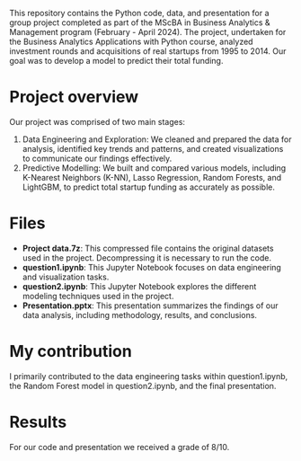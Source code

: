 This repository contains the Python code, data, and presentation for a group project completed as part of the MScBA in Business Analytics & Management program (February - April 2024). The project, undertaken for the Business Analytics Applications with Python course, analyzed investment rounds and acquisitions of real startups from 1995 to 2014. Our goal was to develop a model to predict their total funding.

# Project overview
Our project was comprised of two main stages:
1. Data Engineering and Exploration: We cleaned and prepared the data for analysis, identified key trends and patterns, and created visualizations to communicate our findings effectively.
2. Predictive Modelling: We built and compared various models, including K-Nearest Neighbors (K-NN), Lasso Regression, Random Forests, and LightGBM, to predict total startup funding as accurately as possible.
   
# Files
- **Project data.7z**: This compressed file contains the original datasets used in the project. Decompressing it is necessary to run the code.
- **question1.ipynb**: This Jupyter Notebook focuses on data engineering and visualization tasks.
- **question2.ipynb**: This Jupyter Notebook explores the different modeling techniques used in the project.
- **Presentation.pptx**: This presentation summarizes the findings of our data analysis, including methodology, results, and conclusions.

# My contribution
I primarily contributed to the data engineering tasks within question1.ipynb, the Random Forest model in question2.ipynb, and the final presentation.

# Results
For our code and presentation we received a grade of 8/10.
